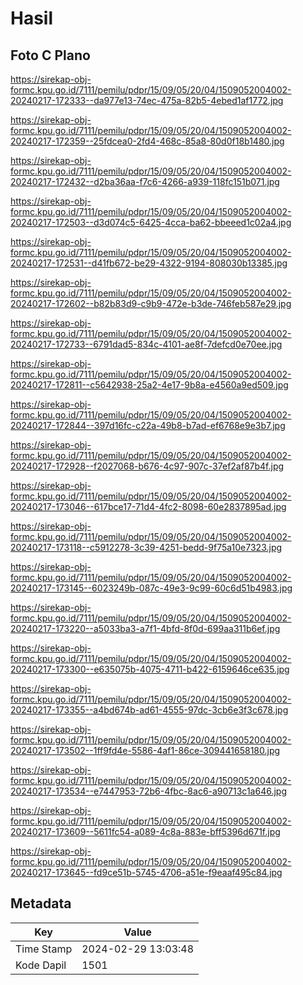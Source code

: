 # Hasil

## Foto C Plano

https://sirekap-obj-formc.kpu.go.id/7111/pemilu/pdpr/15/09/05/20/04/1509052004002-20240217-172333--da977e13-74ec-475a-82b5-4ebed1af1772.jpg

https://sirekap-obj-formc.kpu.go.id/7111/pemilu/pdpr/15/09/05/20/04/1509052004002-20240217-172359--25fdcea0-2fd4-468c-85a8-80d0f18b1480.jpg

https://sirekap-obj-formc.kpu.go.id/7111/pemilu/pdpr/15/09/05/20/04/1509052004002-20240217-172432--d2ba36aa-f7c6-4266-a939-118fc151b071.jpg

https://sirekap-obj-formc.kpu.go.id/7111/pemilu/pdpr/15/09/05/20/04/1509052004002-20240217-172503--d3d074c5-6425-4cca-ba62-bbeeed1c02a4.jpg

https://sirekap-obj-formc.kpu.go.id/7111/pemilu/pdpr/15/09/05/20/04/1509052004002-20240217-172531--d41fb672-be29-4322-9194-808030b13385.jpg

https://sirekap-obj-formc.kpu.go.id/7111/pemilu/pdpr/15/09/05/20/04/1509052004002-20240217-172602--b82b83d9-c9b9-472e-b3de-746feb587e29.jpg

https://sirekap-obj-formc.kpu.go.id/7111/pemilu/pdpr/15/09/05/20/04/1509052004002-20240217-172733--6791dad5-834c-4101-ae8f-7defcd0e70ee.jpg

https://sirekap-obj-formc.kpu.go.id/7111/pemilu/pdpr/15/09/05/20/04/1509052004002-20240217-172811--c5642938-25a2-4e17-9b8a-e4560a9ed509.jpg

https://sirekap-obj-formc.kpu.go.id/7111/pemilu/pdpr/15/09/05/20/04/1509052004002-20240217-172844--397d16fc-c22a-49b8-b7ad-ef6768e9e3b7.jpg

https://sirekap-obj-formc.kpu.go.id/7111/pemilu/pdpr/15/09/05/20/04/1509052004002-20240217-172928--f2027068-b676-4c97-907c-37ef2af87b4f.jpg

https://sirekap-obj-formc.kpu.go.id/7111/pemilu/pdpr/15/09/05/20/04/1509052004002-20240217-173046--617bce17-71d4-4fc2-8098-60e2837895ad.jpg

https://sirekap-obj-formc.kpu.go.id/7111/pemilu/pdpr/15/09/05/20/04/1509052004002-20240217-173118--c5912278-3c39-4251-bedd-9f75a10e7323.jpg

https://sirekap-obj-formc.kpu.go.id/7111/pemilu/pdpr/15/09/05/20/04/1509052004002-20240217-173145--6023249b-087c-49e3-9c99-60c6d51b4983.jpg

https://sirekap-obj-formc.kpu.go.id/7111/pemilu/pdpr/15/09/05/20/04/1509052004002-20240217-173220--a5033ba3-a7f1-4bfd-8f0d-699aa311b6ef.jpg

https://sirekap-obj-formc.kpu.go.id/7111/pemilu/pdpr/15/09/05/20/04/1509052004002-20240217-173300--e635075b-4075-4711-b422-6159646ce635.jpg

https://sirekap-obj-formc.kpu.go.id/7111/pemilu/pdpr/15/09/05/20/04/1509052004002-20240217-173355--a4bd674b-ad61-4555-97dc-3cb6e3f3c678.jpg

https://sirekap-obj-formc.kpu.go.id/7111/pemilu/pdpr/15/09/05/20/04/1509052004002-20240217-173502--1ff9fd4e-5586-4af1-86ce-309441658180.jpg

https://sirekap-obj-formc.kpu.go.id/7111/pemilu/pdpr/15/09/05/20/04/1509052004002-20240217-173534--e7447953-72b6-4fbc-8ac6-a90713c1a646.jpg

https://sirekap-obj-formc.kpu.go.id/7111/pemilu/pdpr/15/09/05/20/04/1509052004002-20240217-173609--5611fc54-a089-4c8a-883e-bff5396d671f.jpg

https://sirekap-obj-formc.kpu.go.id/7111/pemilu/pdpr/15/09/05/20/04/1509052004002-20240217-173645--fd9ce51b-5745-4706-a51e-f9eaaf495c84.jpg


## Metadata

| Key        | Value               |
| ---------- | ------------------- |
| Time Stamp | 2024-02-29 13:03:48 |
| Kode Dapil | 1501                |



